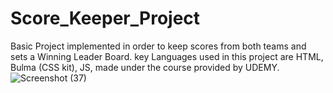 # Score_Keeper_Project
Basic Project implemented in order to keep scores from both teams and sets a Winning Leader Board. key Languages used in this project are HTML, Bulma (CSS kit), JS, made under the course provided by UDEMY.
![Screenshot (37)](https://user-images.githubusercontent.com/83970478/176548629-1d34b318-5a00-428d-be4b-c9a10ec79b10.png)


